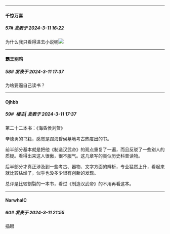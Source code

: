 ﻿
*****

####  千惊万喜  
##### 57#       发表于 2024-3-11 16:22

为什么我只看得进去小说呢<img src="https://static.saraba1st.com/image/smiley/face2017/009.gif" referrerpolicy="no-referrer">


*****

####  霸王别鸡  
##### 58#       发表于 2024-3-11 17:37

为啥要逼自己读书？

*****

####  Ojhbb  
##### 59#         楼主| 发表于 2024-3-11 17:37

第二十二本书：《海昏侯刘贺》

辛德勇的书籍，感觉是蹭海昏侯墓地考古热度出的书。

前半部分基本就是把他《制造汉武帝》的观点重复了一遍，而且反驳了一些别人的质疑。看得出来这人很傲，很不服气。这几章写的类似历史科普读物。

后半部分才真正涉及到一些考古、器物、文字方面的辨析，专业猛然上升，看起来就比较枯燥了，似乎也没多少很有创新的发现。

总评是比较割裂的一本书，看过《制造汉武帝》的不用再看这本。


*****

####  NarwhalC  
##### 60#       发表于 2024-3-11 21:55

插眼

